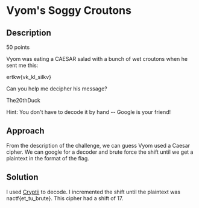 # Vyom's Soggy Croutons

## Description

50 points

Vyom was eating a CAESAR salad with a bunch of wet croutons when he sent me this:

ertkw{vk_kl_silkv}

Can you help me decipher his message?

The20thDuck

Hint: You don't have to decode it by hand -- Google is your friend!

## Approach

From the description of the challenge, we can guess Vyom used a Caesar cipher. We can google for a decoder and brute force the shift until we get a plaintext in the format of the flag.

## Solution

I used [Cryptii](https://cryptii.com/pipes/caesar-cipher) to decode. I incremented the shift until the plaintext was nactf{et_tu_brute}. This cipher had a shift of 17.